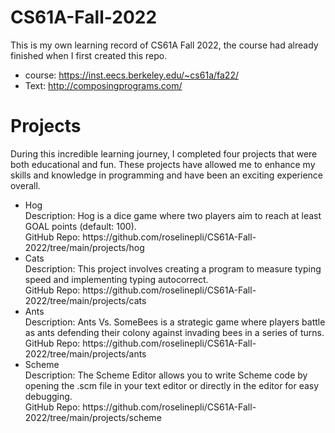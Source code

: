 # CS61A-Fall-2022
This is my own learning record of CS61A Fall 2022, the course had already finished when I first created this repo.

* course: https://inst.eecs.berkeley.edu/~cs61a/fa22/
* Text: http://composingprograms.com/

# Projects
During this incredible learning journey, I completed four projects that were both educational and fun. These projects have allowed me to enhance my skills and knowledge in programming and have been an exciting experience overall.

<ul>
<li>Hog</li>
Description: Hog is a dice game where two players aim to reach at least GOAL points (default: 100). <br />
GitHub Repo: https://github.com/roselinepli/CS61A-Fall-2022/tree/main/projects/hog

<li>Cats</li>
Description: This project involves creating a program to measure typing speed and implementing typing autocorrect.<br />
GitHub Repo: https://github.com/roselinepli/CS61A-Fall-2022/tree/main/projects/cats

<li>Ants</li>
Description: Ants Vs. SomeBees is a strategic game where players battle as ants defending their colony against invading bees in a series of turns. <br />
GitHub Repo: https://github.com/roselinepli/CS61A-Fall-2022/tree/main/projects/ants

<li>Scheme</li>
Description: The Scheme Editor allows you to write Scheme code by opening the .scm file in your text editor or directly in the editor for easy debugging.<br />
GitHub Repo: https://github.com/roselinepli/CS61A-Fall-2022/tree/main/projects/scheme
</ul>
